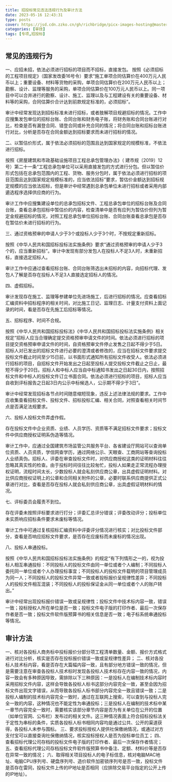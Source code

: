 ```yaml
---
title: 招投标常见违法违规行为及审计方法
date: 2023-05-16 12:43:31
type: posts
cover: https://jsd.cdn.zzko.cn/gh/richbridge/picx-images-hosting@master/thumbnail/audit.avif
categories: [审技]
tags: [专项,招投标]
---
```


## 常见的违规行为

一、应招未招，依法必须进行招标的项目而不招标，直接发包。
按照《必须招标的工程项目规定》（国家发改委16号令）要求“施工单项合同估算价在400万元人民币以上；重要设备、材料等货物的采购，单项合同估算价在200万元人民币以上；勘察、设计、监理等服务的采购，单项合同估算价在100万元人民币以上。同一项目中可以合并进行的勘察、设计、施工、监理以及与工程建设有关的重要设备、材料等的采购，合同估算价合计达到前款规定标准的，必须招标”。

审计中经常发现达到招标标准未进行招标，或者肢解项目规避招标的情况。工作中应搜集发包单位的招标台账、合同台账和财务电子账，将财务账和合同台账进行对比，检查是否有漏登合同、错登合同或补充合同的情况；将合同台账和招标台账进行对比，分析是否存在合同金额达到招标要求而未进行招标的情况。

二、以暂估价形式，属于依法必须招标的范围且达到国家规定的规模标准，不依法进行招标。

按照《房屋建筑和市政基础设施项目工程总承包管理办法》（ 建市规〔2019〕12号）第二十一条“工程总承包单位可以采用直接发包的方式进行分包。但以暂估价形式包括在总承包范围内的工程、货物、服务分包时，属于依法必须进行招标的项目范围且达到国家规定规模标准的，应当依法招标”要求，暂估价金额达到招标规定规模的应当依法招标，但是审计中经常遇到总承包单位未进行招标或者采用内部遴选程序选择供应商的行为。

审计工作中应搜集建设单位的总承包招标文件、工程总承包单位的招标台账及合同台账，查看总承包招标中暂估价的内容，检查清单中是否有应列为暂估价但列为暂定金规避招标的情况，对照工程总承包单位招标台账、合同台账查看总承包是否存在暂估价未进行招标的行为。

三、通过资格预审的申请人少于3个或投标人少于3个时，不按规定重新招标。

按照《中华人民共和国招标投标法实施条例》要求“通过资格预审的申请人少于3个的，应当重新招标”。审计中发现有部分发包人在投标人不足3人时，未重新招标，直接选定招标人。

审计工作中应通过查看招标台账、合同台账筛选出未招标的内容，向招标代理、发包人了解是否存在投标人不足3人直接选定招标人的情况。

四、虚假招标。

审计发现存在施工、监理等参建单位先进场施工，后进行招标的情况。应查看招标汇编资料中招标程序的相关时间，对比施工日记、监理日志、计量支付资料上面记录的时间，看是否存在先施工后招标等情况。

五、招标程序、时间不合规。

按照《中华人民共和国招标投标法》《中华人民共和国招标投标法实施条例》相关规定“招标人应当合理确定提交资格预审申请文件的时间。依法必须进行招标的项目提交资格预审申请文件的时间，自资格预审文件停止发售之日起不得少于5日。招标人对已发出的招标文件进行必要的澄清或者修改的，应当在招标文件要求提交投标文件截止时间至少15日前，以书面形式通知所有招标文件收受人。依法必须进行招标的项目，自招标文件开始发出之日起至投标人提交投标文件截止之日止，最短不得少于20日。招标人和中标人应当自中标通知书发出之日起30日内，按照招标文件和中标人的投标文件订立书面合同。依法必须进行招标的项目，招标人应当自收到评标报告之日起3日内公示中标候选人，公示期不得少于3日”。

审计中经常发现招标各节点时间随意缩短现象，违反上述法律法规的要求。工作中应收集查看招标文件、投标文件、招标投标汇编、相关合同，对照查看相关时间节点是否满足法规要求。

六、投标人投标文件弄虚作假。

存在投标文件中企业资质、业绩、人员学历、资质等不满足招标文件要求；投标文件中供应商授权证明系伪造等情况。

审计工作中，应通过全国建筑市场监管公共服务平台、各省建设厅网站可以查询单位资质、人员资质，学信网查学历，通过网络公示、天眼查、工商网站等查询投标人业绩真伪。招标人、评委在审查投标文件时，对供应商授权这类的证明材料往往忽略其真实性的检查。由于投标时间往往比较匆忙，投标人如果走正常流程办理授权证明，流程时间太长，少数投标人就会私刻供应商公章，出具虚假证明材料。对比供应商授权证明上的公章和合同相关附件的公章，必要时联系供应商提供正式公章进行对比，查看是否存在投标人就会私刻供应商公章，出具虚假证明材料的情况。

七、评标委员会履责不到位。

存在评委未按照评标要求进行打分；评委汇总评分错误；评委改动评分；投标单位未实质响应招标条件要求未废标等情况。

审计工作中可通过复核招标汇编资料中评委评分情况进行核实；对比投标文件部分，查看是否响应招标文件要求，是否存在应废标而未废标的情况出现。

八、投标人串通投标。

按照《中华人民共和国招标投标法实施条例》的规定“有下列情形之一的，视为投标人相互串通投标：不同投标人的投标文件由同一单位或者个人编制；不同投标人委托同一单位或者个人办理投标事宜；不同投标人的投标文件载明的项目管理成员为同一人；不同投标人的投标文件异常一致或者投标报价呈规律性差异；不同投标人的投标文件相互混装；不同投标人的投标保证金从同一单位或者个人的账户转出。”

审计中经常出现投标报价错误一致或呈规律性；投标文件中技术标内容一致，错误一致；投标授权人所在单位是否一致；投标文件电子版的打印作者、最后一次保存作者是否一致；投标文件软件版预算书的相关信息是否一致；电子标系统串通投标等情况。



## 审计方法

一、核对各投标人商务标中投标报价分部分项工程清单数量、金额、报价方式格式进行对比分析，核实是否存在投标报价错误一致或呈规律性差异；
二、核对各投标人技术标内容，看是否存在大篇幅内容一致，且有部分地方错误一致的情况，但是需要注意在审查各投标人技术标时发现各投标人技术标存在内容一致的情况，内容一致会有多种原因导致，需排除以下三种原因：一是投标人在编制技术标内容时采用招标文件内容，这样会导致各投标人标书这部分内容完全一致，甚至会因为招标文件出现文字错误，从而导致各投标人标书部分内容完全一致且错误一致；二是投标人编制的技术标内容完全一致时，通过在互联网上搜索，可以查到与投标人完全一致的内容，这种情况也不能定性为串通投标；三是投标人在编制的技术标中某一章节内容完全一致时，需要核实该部分章节内容是否为有关单位在公开的位置（如单位官网、公布栏）发布过的相关文件。这三种情况表面上符合招标投标法关于定性为串标的条件，实质各投标人标书相同内容均是通过公共、公开的渠道获得，各投标人未参与围标。
三、要求投标授权人提供社保缴纳情况，或通过对方支付宝可以直接查询社保缴纳情况，核实投标授权人是否为投标单位员工；
四、查看招标代理公司存档的投标文件电子版的打印作者、最后一次保存作者情况；
五、查看招标代理公司存档投标文件软件版预算书中备注、定额、材料价等是否存在异常一致的情况；
六、取得相关项目投标人的电子标信息，核对电脑MAC地址、电脑CPU序列号、硬盘序列号、造价软件加密锁序列号是否一致，投标文件是否存在雷同，投标文件上传的IP地址是否相同（应排除交易平台指定的公开上传的IP地址）。